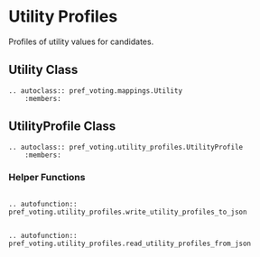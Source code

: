 Utility Profiles
=======================================

Profiles of utility values for candidates.  

## Utility Class

```{eval-rst}
.. autoclass:: pref_voting.mappings.Utility
    :members: 
```

## UtilityProfile Class

```{eval-rst}
.. autoclass:: pref_voting.utility_profiles.UtilityProfile
    :members: 
```

### Helper Functions

```{eval-rst}

.. autofunction:: pref_voting.utility_profiles.write_utility_profiles_to_json

```

```{eval-rst}

.. autofunction:: pref_voting.utility_profiles.read_utility_profiles_from_json

```

